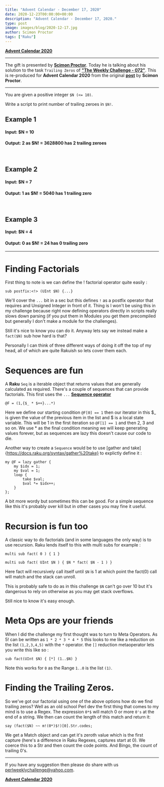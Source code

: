 ```yaml
---
title: "Advent Calendar - December 17, 2020"
date: 2020-12-23T00:00:00+00:00
description: "Advent Calendar - December 17, 2020."
type: post
image: images/blog/2020-12-17.jpg
author: Scimon Proctor
tags: ["Raku"]
---
```


[**Advent Calendar 2020**](/blog/advent-calendar-2020)
***

The gift is presented by [**Scimon Proctor**](https://perlweeklychallenge.org/blog/meet-the-champion-027). Today he is talking about his solution to the task `Trailing Zeros` of **["The Weekly Challenge - 072"](/blog/perl-weekly-challenge-072)**. This is re-produced for **Advent Calendar 2020** from the original [**post**](https://dev.to/scimon/the-weekly-challenge-in-raku-week-72-part-1-2i0g) by **Scimon Proctor**.

***

You are given a positive integer `$N (<= 10)`.

Write a script to print number of trailing zeroes in `$N!`.

## Example 1

#### Input: $N = 10
#### Output: 2 as $N! = 3628800 has 2 trailing zeroes

<br>

## Example 2

#### Input: $N = 7
#### Output: 1 as $N! = 5040 has 1 trailing zero

<br>

## Example 3

#### Input: $N = 4
#### Output: 0 as $N! = 24 has 0 trailing zero

***

# Finding Factorials

First thing to note is we can define the ! factorial operator quite easily :

```perl6
sub postfix:<!> (UInt $N) {...}
```

We'll cover the `...` bit in a sec but this defines `!` as a postfix operator that requires and Unsigned Integer in front of it. Thing is I won't be using this in my challenge because right now defining operators directly in scripts really slows down parsing (if you put them in Modules you get them precompiled but generally I don't make a module for the challenges).

Still it's nice to know you can do it. Anyway lets say we instead make a `fact($N)` sub how hard is that?

Personally I can think of three different ways of doing it off the top of my head, all of which are quite Rakuish so lets cover them each.

# Sequences are fun

A **Raku** `Seq` is a iterable object that returns values that are generally calculated as required. There's a couple of sequences that can provide factorials. This first uses the `...` [**Sequence operator**](https://docs.raku.org/language/operators#index-entry-..._operators)

```perl6
@F = (1,{$_ * $++}...*)
```

Here we define our starting condition `@F[0] == 1` then our iterator in this $_ is given the value of the previous item in the list and $ is a local state variable. This will be 1 in the first iteration so `@F[1] == 1` and then 2, 3 and so on. We use * as the final condition meaning we will keep generating values forever, but as sequences are lazy this doesn't cause our code to die.

Another way to create a `Sequence` would be to use [gather and take]{https://docs.raku.org/syntax/gather%20take} to explictly define it :

```perl6
my @F = lazy gather {
    my $idx = 1;
    my $val = 1;
    loop {
        take $val;
        $val *= $idx++;
    }
};
```

A bit more wordy but sometimes this can be good. For a simple sequence like this it's probably over kill but in other cases you may fine it useful.

# Recursion is fun too

A classic way to do factorials (and in some languages the only way) is to use recursion. Raku lends itself to this with multi subs for example :

```perl6
multi sub fact( 0 ) { 1 }

multi sub fact( UInt $N ) { $N * fact( $N - 1 ) }
```

Here fact will recursively call itself until `$N` is 1 at which point the fact(0) call will match and the stack can unroll.

This is probably safe to do as in this challenge `$N` can't go over 10 but it's dangerous to rely on otherwise as you may get stack overflows.

Still nice to know it's easy enough.

# Meta Ops are your friends

When I did the challenge my first thought was to turn to Meta Operators. As 5! can be written as `1 * 2 * 3 * 4 * 5` this looks to me like a reduction on the list `(1,2,3,4,5)` with the `*` operator. the `[]` reduction metaoperator lets you write this like so :

```perl6
sub fact(UInt $N) { [*] (1..$N) }
```

Note this works for `0` as the Range `1..0` is the list `(1)`.

# Finding the Trailing Zeros.

So we've got our factorial using one of the above options how do we find trailing zeros? Well as an old school Perl dev the first thing that comes to my mind is to use a Regex. The expression `0*$` will match 0 or more `0's` at the end of a string. We then can count the length of this match and return it:

```perl6
say (fact($N) ~~ m!(0*)$!)[0].Str.codes;
```

We get a Match object and can get it's zeroth value which is the first capture (here's a difference in Raku Regexes, captures start at 0). We coerce this to a Str and then count the code points. And Bingo, the count of trailing 0's.

***

If you have any suggestion then please do share with us <perlweeklychallenge@yahoo.com>.

[**Advent Calendar 2020**](/blog/advent-calendar-2020)
